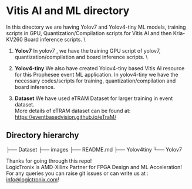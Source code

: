 # Vitis AI and ML directory

In this directory we are having Yolov7 and Yolov4-tiny ML models, training scripts in GPU, Quantization/Compilation scripts for Vitis AI and then Kria-KV260 Board inference scripts. \

1. **Yolov7**
In yolov7 , we have the training GPU script of yolov7, quantization/compilation and board inference scripts. \

2. **Yolov4-tiny**
We also have created Yolov4-tiny based Vitis AI resource for this Prophesee event ML application. In yolov4-tiny we have the necessary codes/scripts for training, quantization/compilation and board inference.

3. **Dataset** 
We have used eTRAM Dataset for larger training in event dataset. \
More details of eTRAM dataset can be found at: https://eventbasedvision.github.io/eTraM/

## Directory hierarchy

├── Dataset
├── images
├── README.md
├── Yolov4tiny
└── Yolov7

 Thanks for going through this repo! \
 LogicTronix is AMD-Xilinx Partner for FPGA Design and ML Acceleration! \
 For any queries you can raise git issues or can write us at : info@logictronix.com!

